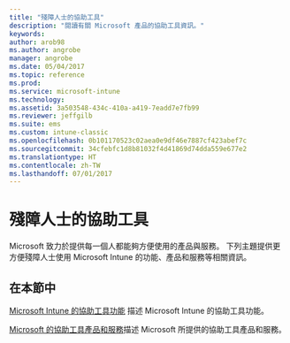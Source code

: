 ```yaml
---
title: "殘障人士的協助工具"
description: "閱讀有關 Microsoft 產品的協助工具資訊。"
keywords: 
author: arob98
ms.author: angrobe
manager: angrobe
ms.date: 05/04/2017
ms.topic: reference
ms.prod: 
ms.service: microsoft-intune
ms.technology: 
ms.assetid: 3a503548-434c-410a-a419-7eadd7e7fb99
ms.reviewer: jeffgilb
ms.suite: ems
ms.custom: intune-classic
ms.openlocfilehash: 0b101170523c02aea0e9df46e7887cf423abef7c
ms.sourcegitcommit: 34cfebfc1d8b81032f4d41869d74dda559e677e2
ms.translationtype: HT
ms.contentlocale: zh-TW
ms.lasthandoff: 07/01/2017
---
```

# <a name="accessibility-for-people-with-disabilities"></a>殘障人士的協助工具
Microsoft 致力於提供每一個人都能夠方便使用的產品與服務。 下列主題提供更方便殘障人士使用 Microsoft Intune 的功能、產品和服務等相關資訊。

## <a name="in-this-section"></a>在本節中
[Microsoft Intune 的協助工具功能](accessibility-features-of-microsoft-intune.md) 描述 Microsoft Intune 的協助工具功能。

[Microsoft 的協助工具產品和服務](accessibility-products-and-services-from-microsoft.md)描述 Microsoft 所提供的協助工具產品和服務。
